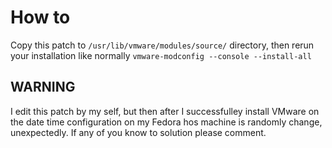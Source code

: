 # How to
Copy this patch to `/usr/lib/vmware/modules/source/` directory, then rerun your installation like normally `vmware-modconfig --console --install-all`

## WARNING
I edit this patch by my self, but then after I successfulley install VMware on the date time configuration on my Fedora hos machine is randomly change, unexpectedly. If any of you know to solution please comment.
